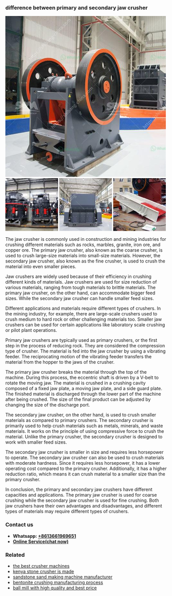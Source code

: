 <h3>difference between primary and secondary jaw crusher</h3><img src='1702260253.jpg' alt=''><p>The jaw crusher is commonly used in construction and mining industries for crushing different materials such as rocks, marbles, granite, iron ore, and copper ore. The primary jaw crusher, also known as the coarse crusher, is used to crush large-size materials into small-size materials. However, the secondary jaw crusher, also known as the fine crusher, is used to crush the material into even smaller pieces.</p><p>Jaw crushers are widely used because of their efficiency in crushing different kinds of materials. Jaw crushers are used for size reduction of various materials, ranging from tough materials to brittle materials. The primary jaw crusher, on the other hand, can accommodate bigger feed sizes. While the secondary jaw crusher can handle smaller feed sizes.</p><p>Different applications and materials require different types of crushers. In the mining industry, for example, there are large-scale crushers used to crush medium to hard rock or other challenging materials too. Smaller jaw crushers can be used for certain applications like laboratory scale crushing or pilot plant operations.</p><p>Primary jaw crushers are typically used as primary crushers, or the first step in the process of reducing rock. They are considered the compression type of crusher. The material is fed into the jaw crusher by using a vibrating feeder. The reciprocating motion of the vibrating feeder transfers the material from the hopper to the jaws of the crusher.</p><p>The primary jaw crusher breaks the material through the top of the machine. During this process, the eccentric shaft is driven by a V-belt to rotate the moving jaw. The material is crushed in a crushing cavity composed of a fixed jaw plate, a moving jaw plate, and a side guard plate. The finished material is discharged through the lower part of the machine after being crushed. The size of the final product can be adjusted by changing the size of the discharge port.</p><p>The secondary jaw crusher, on the other hand, is used to crush smaller materials as compared to primary crushers. The secondary crusher is primarily used to help crush materials such as metals, minerals, and waste materials. It works on the principle of using compressive force to crush the material. Unlike the primary crusher, the secondary crusher is designed to work with smaller feed sizes.</p><p>The secondary jaw crusher is smaller in size and requires less horsepower to operate. The secondary jaw crusher can also be used to crush materials with moderate hardness. Since it requires less horsepower, it has a lower operating cost compared to the primary crusher. Additionally, it has a higher reduction ratio, which means it can crush material to a smaller size than the primary crusher.</p><p>In conclusion, the primary and secondary jaw crushers have different capacities and applications. The primary jaw crusher is used for coarse crushing while the secondary jaw crusher is used for fine crushing. Both jaw crushers have their own advantages and disadvantages, and different types of materials may require different types of crushers.</p><h3>Contact us</h3><ul><li><strong>Whatsapp:&nbsp;<a href="https://wa.me/8613661969651">+8613661969651</a></strong></li><li><a href="https://swt.shibang-china.com/?git&amp;zhl&amp;difference between primary and secondary jaw crusher"><strong>Online Service(chat now)</strong></a></li></ul><h3>Related</h3><ul><li><a href='the best crusher machines.md'>the best crusher machines</a></li><li><a href='kenya stone crusher is made.md'>kenya stone crusher is made</a></li><li><a href='sandstone sand making machine manufacturer.md'>sandstone sand making machine manufacturer</a></li><li><a href='bentonite crushing manufacturing process.md'>bentonite crushing manufacturing process</a></li><li><a href='ball mill with high quality and best price.md'>ball mill with high quality and best price</a></li></ul>